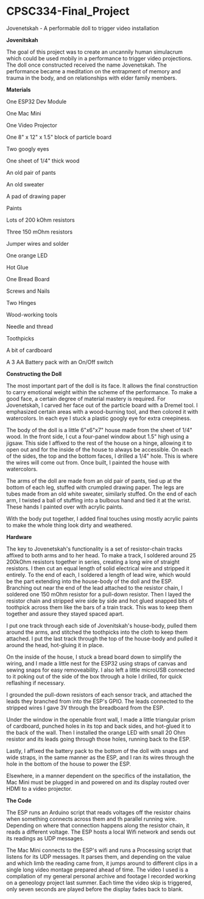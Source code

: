 # CPSC334-Final_Project
Jovenetskah - A performable doll to trigger video installation

**Jovenitskah**

The goal of this project was to create an uncannily human simulacrum which could be used mobily in a performance to trigger
video projections. The doll once constructed received the name Jovenetskah. The performance became a meditation on the entrapment
of memory and trauma in the body, and on relationships with elder family members.

**Materials**

One ESP32 Dev Module

One Mac Mini

One Video Projector

One 8" x 12" x 1.5" block of particle board

Two googly eyes

One sheet of 1/4" thick wood

An old pair of pants

An old sweater

A pad of drawing paper

Paints

Lots of 200 kOhm resistors

Three 150 mOhm resistors

Jumper wires and solder

One orange LED

Hot Glue

One Bread Board

Screws and Nails

Two Hinges

Wood-working tools

Needle and thread

Toothpicks

A bit of cardboard

A 3 AA Battery pack with an On/Off switch


**Constructing the Doll**

The most important part of the doll is its face. It allows the final construction to carry emotional weight within the scheme
of the performance. To make a good face, a certain degree of material mastery is required. For Jovenetskah, I carved her face out of
the particle board with a Dremel tool. I emphasized certain areas with a wood-burning tool, and then colored it with watercolors. In
each eye I stuck a plastic googly eye for extra creepiness.

The body of the doll is a little 6"x6"x7" house made from the sheet of 1/4" wood. In the front side, I cut a four-panel window about
1.5" high using a jigsaw. This side I affixed to the rest of the house on a hinge, allowing it to open out and for the inside of the
house to always be accessible. On each of the sides, the top and the bottom faces, I drilled a 1/4" hole. This is where the wires will
come out from. Once built, I painted the house with watercolors.

The arms of the doll are made from an old pair of pants, tied up at the bottom of each leg, stuffed with crumpled drawing paper.
The legs are tubes made from an old white sweater, similarly stuffed.
On the end of each arm, I twisted a ball of stuffing into a bulbous hand and tied it at the wrist. These hands I painted over with
acrylic paints.

With the body put together, I added final touches using mostly acrylic paints to make the whole thing look dirty and weathered.

**Hardware**

The key to Jovenetskah's functionality is a set of resistor-chain tracks affixed to both arms and to her head.
To make a track, I soldered around 25 200kOhm resistors together in series, creating a long wire of straight resistors. I then cut an
equal length of solid electrical wire and stripped it entirely. To the end of each, I soldered a length of lead wire, which would be the
part extending into the house-body of the doll and the ESP. Branching out near the end of the lead attached to the resistor chain, I
soldered one 150 mOhm resistor for a pull-down resistor. Then I layed the resistor chain and stripped wire side by side and hot glued
snapped bits of toothpick across them like the bars of a train track. This was to keep them together and assure they stayed spaced
apart.

I put one track through each side of Jovenitskah's house-body, pulled them around the arms, and stitched the toothpicks into the cloth 
to keep them attached. I put the last track through the top of the house-body and pulled it around the head, hot-gluing it in place.

On the inside of the house, I stuck a bread board down to simplify the wiring, and I made a little nest for the ESP32 using straps of 
canvas and sewing snaps for easy removeability. I also left a little microUSB connected to it poking out of the side of the box through 
a hole I drilled, for quick reflashing if necessary.

I grounded the pull-down resistors of each sensor track, and attached the leads they branched from into the ESP's GPIO. The leads 
connected to the stripped wires I gave 3V through the breadboard from the ESP.

Under the window in the openable front wall, I made a little triangular prism of cardboard, punched holes in its top and back sides, and
hot-glued it to the back of the wall. Then I installed the orange LED with small 20 Ohm resistor and its leads going through those holes, running back to the ESP.

Lastly, I affixed the battery pack to the bottom of the doll with snaps and wide straps, in the same manner as the ESP, and I ran its wires through the hole in the bottom of the house to power the ESP.

Elsewhere, in a manner dependent on the specifics of the installation, the Mac Mini must be plugged in and powered on and its display routed over HDMI to a video projector.

**The Code**

The ESP runs an Arduino script that reads voltages off the resistor chains when something connects across them and th parallel running wire. Depending on where that connection happens along the resistor chain, it reads a different voltage. The ESP hosts a local Wifi network and sends out its readings as UDP messages.

The Mac Mini connects to the ESP's wifi and runs a Processing script that listens for its UDP messages. It parses them, and depending on the value and which limb the reading came from, it jumps around to different clips in a single long video montage prepared ahead of time. The video I used is a compilation of my general personal archive and footage I recorded working on a geneology project last summer. Each time the video skip is triggered, only seven seconds are played before the display fades back to blank.
